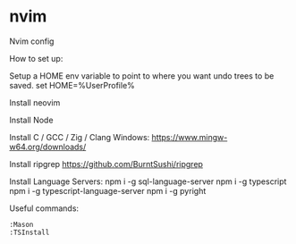 # nvim
Nvim config

How to set up:

Setup a HOME env variable to point to where you want undo trees to be saved.
set HOME=%UserProfile%

Install neovim

Install Node

Install C / GCC / Zig / Clang
Windows: https://www.mingw-w64.org/downloads/

Install ripgrep
https://github.com/BurntSushi/ripgrep

Install Language Servers:
npm i -g sql-language-server
npm i -g typescript
npm i -g typescript-language-server
npm i -g pyright

Useful commands:

```
:Mason
:TSInstall
```





